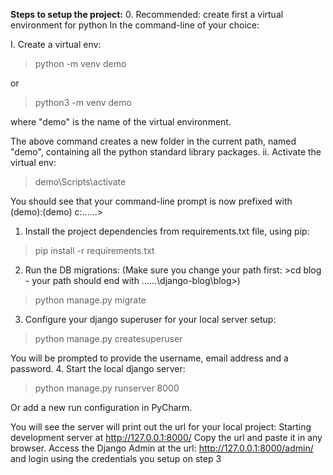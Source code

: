 **Steps to setup the project:**
0. Recommended: create first a virtual environment for python
In the command-line of your choice:

I. Create a virtual env:
>python -m venv demo

or

>python3 -m venv demo 
 
where "demo" is the name of the virtual environment.

The above command creates a new folder in the current path, named "demo", containing all the python standard
library packages.
ii. Activate the virtual env: 
>demo\Scripts\activate

You should see that your command-line prompt is now prefixed with (demo):(demo) c:\...\...\>
1. Install the project dependencies from requirements.txt file, using pip:
>pip install -r requirements.txt
2. Run the DB migrations: (Make sure you change your path first: >cd blog - your path should end with
......\django-blog\blog>)
>python manage.py migrate
3. Configure your django superuser for your local server setup:
>python manage.py createsuperuser
 
You will be prompted to provide the username, email address and a password.
4. Start the local django server:
 >python manage.py runserver 8000
 
Or add a new run configuration in PyCharm.

You will see the server will print out the url for your local project: Starting development server at
http://127.0.0.1:8000/
Copy the url and paste it in any browser. Access the Django Admin at the url: http://127.0.0.1:8000/admin/ and
login using the credentials you setup on step 3